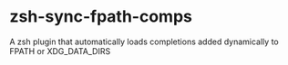 # zsh-sync-fpath-comps
A zsh plugin that automatically loads completions added dynamically to FPATH or XDG_DATA_DIRS
